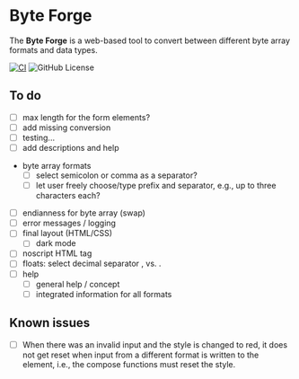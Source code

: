 # Byte Forge

The **Byte Forge** is a web-based tool to convert between different byte array
formats and data types.

[![CI](https://github.com/piscilus/byteforge/actions/workflows/ci.yml/badge.svg)](https://github.com/piscilus/byteforge/actions/workflows/ci.yml)
![GitHub License](https://img.shields.io/github/license/piscilus/byteforge)

## To do

- [ ] max length for the form elements?
- [ ] add missing conversion
- [ ] testing...
- [ ] add descriptions and help
- byte array formats
  - [ ] select semicolon or comma as a separator?
  - [ ] let user freely choose/type prefix and separator, e.g., up to three
        characters each?
- [ ] endianness for byte array (swap)
- [ ] error messages / logging
- [ ] final layout (HTML/CSS)
  - [ ] dark mode
- [ ] noscript HTML tag
- [ ] floats: select decimal separator , vs. .
- [ ] help
  - [ ] general help / concept
  - [ ] integrated information for all formats

## Known issues

- [ ] When there was an invalid input and the style is changed to red, it does
      not get reset when input from a different format is written to the
      element, i.e., the compose functions must reset the style.
